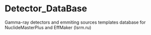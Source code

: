 # Detector_DataBase
Gamma-ray detectors and emmiting sources templates database for NuclideMasterPlus and EffMaker (lsrm.ru)
